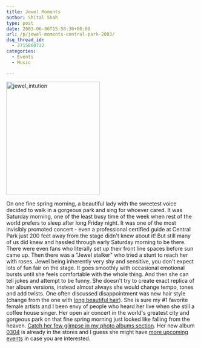 ```yaml
---
title: Jewel Moments
author: Shital Shah
type: post
date: 2003-06-06T15:58:30+00:00
url: /p/jewel-moments-central-park-2003/
dsq_thread_id:
  - 2715860722
categories:
  - Events
  - Music

---
```

[<img src="/images/posts/2003/06/jewel_intution-247x300.jpg" alt="jewel_intution" width="247" height="300" class="alignleft size-medium wp-image-1111" srcset="http://shitalshah.com/ShitalShahWP/wp-content/uploads/2003/06/jewel_intution-247x300.jpg 247w, http://shitalshah.com/ShitalShahWP/wp-content/uploads/2003/06/jewel_intution.jpg 413w" sizes="(max-width: 247px) 100vw, 247px" />][1]

On one fine spring morning, a beautiful lady with the sweetest voice decided to walk in a gorgeous park and sing for whoever cared. It was Saturday morning, one of the least busy time of the week when rest of the world prefers to sleep after long Friday night. It was one of the most invisibly promoted concert - even a professional certified guide at Central Park just 200 feet away from the stage didn't knew about it! But still many of us did knew and hassled through early Saturday morning to be there. There were even fans who literally set up their front line spaces before sun came up. Then there was a "Jewel stalker" who tried a stunt to reach her with roses. Jewel being inherently very shy and sensitive, you don't expect lots of fun fair on the stage. It goes smoothly with occasional emotional bursts until she feels comfortable with the whole thing. And then she can tell jokes and attempt to be funny. She doesn't try to create exact replica of her album versions, instead almost always she would change tempo, tones and add twists. One often discussed disappointment was new hair style (change from the one with [long beautiful hair][1]). She is sure my #1 favorite female artists and I been envy of people who heard her live when she still a coffee house singer. Her open air concert in the world's greatest city and gorgeous park on that fine spring morning just looked like falling from the heaven. [Catch her few glimpse in my photo albums section][2]. Her new album [0304][3] is already in the stores and I guess she might have [more upcoming events][4] in case you are interested.

 [1]: /images/posts/2003/06/jewel_intution.jpg
 [2]: http://www.dotphoto.com/go.asp?l=sytel&AID=810156&Pres=Y
 [3]: http://www.amazon.com/exec/obidos/tg/detail/-/B00008OWZE
 [4]: http://www.jeweljk.com